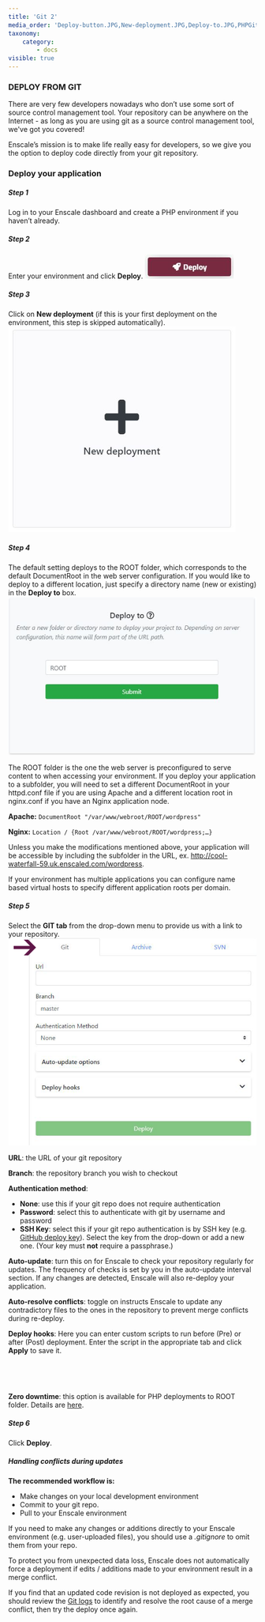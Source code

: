 ```yaml
---
title: 'Git 2'
media_order: 'Deploy-button.JPG,New-deployment.JPG,Deploy-to.JPG,PHPGit-4.png'
taxonomy:
    category:
        - docs
visible: true
---
```


### DEPLOY FROM GIT

There are very few developers nowadays who don’t use some sort of source control management tool. Your repository can be anywhere on the Internet - as long as you are using git as a source control management tool, we've got you covered!

Enscale’s mission is to make life really easy for developers, so we give you the option to deploy code directly from your git repository.

### Deploy your application

##### Step 1

Log in to your Enscale dashboard and create a PHP environment if you haven’t already.

##### Step 2

Enter your environment and click **Deploy**.
![](Deploy-button.JPG)

##### Step 3

Click on **New deployment** (if this is your first deployment on the environment, this step is skipped automatically).
![](New-deployment.JPG)

##### Step 4

The default setting deploys to the ROOT folder, which corresponds to the default DocumentRoot in the web server configuration. If you would like to deploy to a different location, just specify a directory name (new or existing) in the **Deploy to** box.
![](Deploy-to.JPG)

The ROOT folder is the one the web server is preconfigured to serve content to when accessing your environment. If you deploy your application to a subfolder, you will need to set a different DocumentRoot in your httpd.conf file if you are using Apache and a different location root in nginx.conf if you have an Nginx application node.

**Apache:** `DocumentRoot "/var/www/webroot/ROOT/wordpress"`

**Nginx:** `Location / {Root /var/www/webroot/ROOT/wordpress;…}`

Unless you make the modifications mentioned above, your application will be accessible by including the subfolder in the URL, ex. http://cool-waterfall-59.uk.enscaled.com/wordpress.

If your environment has multiple applications you can configure name based virtual hosts to specify different application roots per domain.

##### Step 5

Select the **GIT tab** from the drop-down menu to provide us with a link to your repository.
![image alt=float-right](PHPGit-4.png)

**URL**: the URL of your git repository

**Branch**: the repository branch you wish to checkout

**Authentication method**:

* **None**: use this if your git repo does not require authentication
* **Password**: select this to authenticate with git by username and password
* **SSH Key**: select this if your git repo authentication is by SSH key (e.g. [GitHub deploy key](https://developer.github.com/v3/guides/managing-deploy-keys/)). Select the key from the drop-down or add a new one. (Your key must **not** require a passphrase.)

**Auto-update**: turn this on for Enscale to check your repository regularly for updates. The frequency of checks is set by you in the auto-update interval section. If any changes are detected, Enscale will also re-deploy your application. 

**Auto-resolve conflicts**: toggle on instructs Enscale to update any contradictory files to the ones in the repository to prevent merge conflicts during re-deploy.

**Deploy hooks**: Here you can enter custom scripts to run before (Pre) or after (Post) deployment. Enter the script in the appropriate tab and click **Apply** to save it.

​

​

**Zero downtime**: this option is available for PHP deployments to ROOT folder. Details are [here](/php/deployment%20guides/zero-downtime-deployment).

##### Step 6

Click **Deploy**.

##### Handling conflicts during updates

**The recommended workflow is:**

* Make changes on your local development environment
* Commit to your git repo.
* Pull to your Enscale environment
 
If you need to make any changes or additions directly to your Enscale environment (e.g. user-uploaded files), you should use a _.gitignore_ to omit them from your repo.

To protect you from unexpected data loss, Enscale does not automatically force a deployment if edits / additions made to your environment result in a merge conflict.

If you find that an updated code revision is not deployed as expected, you should review the [Git logs](/environments/access/log-files#git-svn-logs) to identify and resolve the root cause of a merge conflict, then try the deploy once again.

